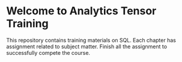 # Welcome to Analytics Tensor Training
This repository contains training materials on SQL. Each chapter has assignment related to subject matter. Finish all the assignment to successfully compete the course. 
